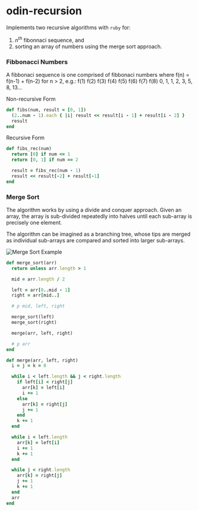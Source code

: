 # odin-recursion
Implements two recursive algorithms with `ruby` for: 
1. $n^{th}$ fibonnaci sequence, and
2. sorting an array of numbers using the merge sort approach.

### Fibbonacci Numbers
A fibbonaci sequence is one comprised of fibbonaci numbers where f(n) = f(n-1) + f(n-2) for n > 2, e.g.:
f(1) f(2) f(3) f(4) f(5) f(6) f(7) f(8)
0,   1,   1,   2,   3,   5,   8,   13...

Non-recursive Form
```ruby
def fibs(num, result = [0, 1])
  (2..num - 1).each { |i| result << result[i - 1] + result[i - 2] }
  result
end
```

Recursive Form
```ruby
def fibs_rec(num)
  return [0] if num <= 1
  return [0, 1] if num == 2

  result = fibs_rec(num - 1)
  result << result[-2] + result[-1]
end
```

### Merge Sort
The algorithm works by using a divide and conquer approach. Given an array, the array is sub-divided repeatedly into halves until each sub-array is precisely one element. 

The algorithm can be imagined as a branching tree, whose tips are merged as individual sub-arrays are compared and sorted into larger sub-arrays.

![Merge Sort Example](.assets/merge-sort.png)


```ruby
def merge_sort(arr)
  return unless arr.length > 1

  mid = arr.length / 2

  left = arr[0..mid - 1]
  right = arr[mid..]

  # p mid, left, right

  merge_sort(left)
  merge_sort(right)

  merge(arr, left, right)

  # p arr
end

def merge(arr, left, right)
  i = j = k = 0

  while i < left.length && j < right.length
    if left[i] < right[j]
      arr[k] = left[i]
      i += 1
    else
      arr[k] = right[j]
      j += 1
    end
    k += 1
  end

  while i < left.length
    arr[k] = left[i]
    i += 1
    k += 1
  end

  while j < right.length
    arr[k] = right[j]
    j += 1
    k += 1
  end
  arr
end
```
